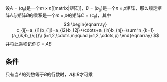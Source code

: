 设$A=(a_{ij})$是一个$m\times n$[[matrix|矩阵]]，$B=(b_{ij})$是一个$n\times p$矩阵，那么规定矩阵$A$与矩阵$B$的乘积是一个$m\times p$的矩阵$C=(c_{ij})$，其中
$$
\begin{eqnarray}
c_{ij}=a_{i1}b_{1j}+a_{i2}b_{2j}+\cdots+a_{in}b_{nj}=\sum^n_{k=1}{a_{ik}b_{kj}}\\
(i=1,2,\cdots,m;\quad j=1,2,\cdots,p)
\end{eqnarray}
$$
并将此乘积记作$C=AB$
## 条件
只有当$A$的列数等于$B$的行数时，$A$和$B$才可乘